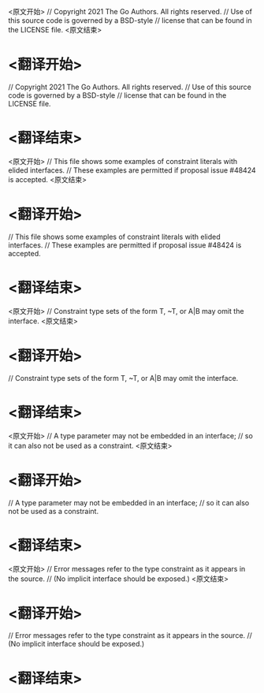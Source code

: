 
<原文开始>
// Copyright 2021 The Go Authors. All rights reserved.
// Use of this source code is governed by a BSD-style
// license that can be found in the LICENSE file.
<原文结束>

# <翻译开始>
// Copyright 2021 The Go Authors. All rights reserved.
// Use of this source code is governed by a BSD-style
// license that can be found in the LICENSE file.
# <翻译结束>


<原文开始>
// This file shows some examples of constraint literals with elided interfaces.
// These examples are permitted if proposal issue #48424 is accepted.
<原文结束>

# <翻译开始>
// This file shows some examples of constraint literals with elided interfaces.
// These examples are permitted if proposal issue #48424 is accepted.
# <翻译结束>


<原文开始>
// Constraint type sets of the form T, ~T, or A|B may omit the interface.
<原文结束>

# <翻译开始>
// Constraint type sets of the form T, ~T, or A|B may omit the interface.
# <翻译结束>


<原文开始>
// A type parameter may not be embedded in an interface;
// so it can also not be used as a constraint.
<原文结束>

# <翻译开始>
// A type parameter may not be embedded in an interface;
// so it can also not be used as a constraint.
# <翻译结束>


<原文开始>
// Error messages refer to the type constraint as it appears in the source.
// (No implicit interface should be exposed.)
<原文结束>

# <翻译开始>
// Error messages refer to the type constraint as it appears in the source.
// (No implicit interface should be exposed.)
# <翻译结束>

